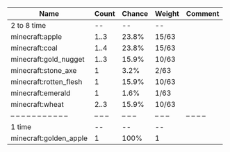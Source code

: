 | Name                   | Count | Chance | Weight | Comment |
| ---------------------- | ----- | ------ | ------ | ------- |
| 2 to 8 time            |    -- |     -- |     -- |         |
| minecraft:apple        |  1..3 |  23.8% |  15/63 |         |
| minecraft:coal         |  1..4 |  23.8% |  15/63 |         |
| minecraft:gold_nugget  |  1..3 |  15.9% |  10/63 |         |
| minecraft:stone_axe    |     1 |   3.2% |   2/63 |         |
| minecraft:rotten_flesh |     1 |  15.9% |  10/63 |         |
| minecraft:emerald      |     1 |   1.6% |   1/63 |         |
| minecraft:wheat        |  2..3 |  15.9% |  10/63 |         |
| – – – – – – – – – – –  | – – – | – – –  | – – –  | – – – – |
| 1 time                 |    -- |     -- |     -- |         |
| minecraft:golden_apple |     1 |   100% |      1 |         |